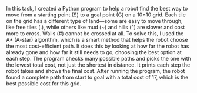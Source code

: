 In this task, I created a Python program to help a robot find the best way to move from a starting point (S) to a goal point (G) on a 10×10 grid. Each tile on the grid has a different type of land—some are easy to move through, like free tiles (.), while others like mud (~) and hills (^) are slower and cost more to cross. Walls (#) cannot be crossed at all. To solve this, I used the A* (A-star) algorithm, which is a smart method that helps the robot choose the most cost-efficient path. It does this by looking at how far the robot has already gone and how far it still needs to go, choosing the best option at each step. The program checks many possible paths and picks the one with the lowest total cost, not just the shortest in distance. It prints each step the robot takes and shows the final cost. After running the program, the robot found a complete path from start to goal with a total cost of 17, which is the best possible cost for this grid.
